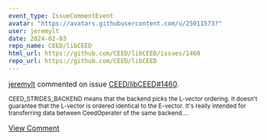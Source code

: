 ```yaml
---
event_type: IssueCommentEvent
avatar: "https://avatars.githubusercontent.com/u/25011573?"
user: jeremylt
date: 2024-02-03
repo_name: CEED/libCEED
html_url: https://github.com/CEED/libCEED/issues/1460
repo_url: https://github.com/CEED/libCEED
---
```


<a href='https://github.com/jeremylt' target='_blank'>jeremylt</a> commented on issue <a href='https://github.com/CEED/libCEED/issues/1460' target='_blank'>CEED/libCEED#1460</a>.

<small>CEED_STRIDES_BACKEND means that the backend picks the L-vector ordering. It doesn't guarantee that the L-vector is ordered identical to the E-vector. It's really intended for transferring data between CeedOperater of the same backend....</small>

<a href='https://github.com/CEED/libCEED/issues/1460' target='_blank'>View Comment</a>